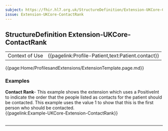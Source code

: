 ```yaml
---
subject: https://fhir.hl7.org.uk/StructureDefinition/Extension-UKCore-ContactRank
issue: Extension-UKCore-ContactRank
---
```

## StructureDefinition Extension-UKCore-ContactRank

<table id="addToTranspose">
<tr><td>Context of Use</td>
<td>{{pagelink:Profile-Patient,text:Patient.contact}}</td>
</tr>
</table>

{{page:Home/ProfilesandExtensions/ExtensionTemplate.page.md}}

<div id="Examples" class="tabcontent">
  <h3>Examples</h3>
  <b>Contact Rank</b>- This example shows the extension which uses a PositiveInt to indicate the order that the people listed as contacts for the patient should be contacted. This example uses the value 1 to show that this is the first person who should be contacted.<br>
{{pagelink:Example-UKCore-Extension-ContactRank}}
<br><br>
</div>

---